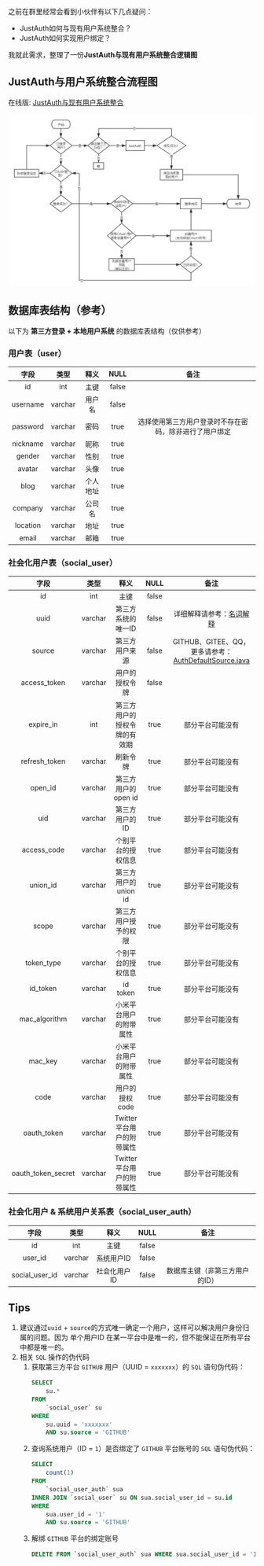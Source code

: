
之前在群里经常会看到小伙伴有以下几点疑问：

- JustAuth如何与现有用户系统整合？
- JustAuth如何实现用户绑定？

我就此需求，整理了一份**JustAuth与现有用户系统整合逻辑图**

## JustAuth与用户系统整合流程图

在线版: [JustAuth与现有用户系统整合](https://www.processon.com/view/link/5e71db29e4b015182029a567)

![JustAuth与现有用户系统整合](../_media/extended/justauth_integrated_with_the_existing_account_system.png)

## 数据库表结构（参考）

以下为 **第三方登录 + 本地用户系统** 的数据库表结构（仅供参考）

### 用户表（user）

| 字段  | 类型 | 释义 | NULL | 备注 |
| :------------: | :------------: | :------------: | :------------: | :------------: |
| id | int | 主键 | false | 
| username | varchar | 用户名 | false | 
| password | varchar | 密码 | true | 选择使用第三方用户登录时不存在密码，除非进行了用户绑定
| nickname | varchar | 昵称 | true | 
| gender | varchar | 性别 | true | 
| avatar | varchar | 头像 | true | 
| blog | varchar | 个人地址 | true | 
| company | varchar | 公司名 | true | 
| location | varchar | 地址 | true | 
| email | varchar | 邮箱 | true | 

### 社会化用户表（social_user）
| 字段  | 类型 | 释义 | NULL | 备注 |
| :------------: | :------------: | :------------: | :------------: | :------------: |
| id | int | 主键 | false | 
| uuid | varchar | 第三方系统的唯一ID | false | 详细解释请参考：[名词解释](quickstart/explain.md?id=justauth中的关键词) | 
| source | varchar | 第三方用户来源 | false | GITHUB、GITEE、QQ，更多请参考：[AuthDefaultSource.java](https://github.com/justauth/JustAuth/blob/master/src/main/java/me/zhyd/oauth/config/AuthDefaultSource.java)
| access_token | varchar | 用户的授权令牌 | false |
| expire_in | int | 第三方用户的授权令牌的有效期 | true | 部分平台可能没有 |
| refresh_token | varchar | 刷新令牌 | true | 部分平台可能没有 |
| open_id | varchar | 第三方用户的 open id | true | 部分平台可能没有 |
| uid | varchar | 第三方用户的 ID | true | 部分平台可能没有 |
| access_code | varchar | 个别平台的授权信息 | true | 部分平台可能没有 |
| union_id | varchar | 第三方用户的 union id | true | 部分平台可能没有 |
| scope | varchar | 第三方用户授予的权限 | true | 部分平台可能没有 |
| token_type | varchar | 个别平台的授权信息 | true | 部分平台可能没有 |
| id_token | varchar | id token | true | 部分平台可能没有 |
| mac_algorithm | varchar | 小米平台用户的附带属性 | true | 部分平台可能没有 |
| mac_key | varchar | 小米平台用户的附带属性 | true | 部分平台可能没有 |
| code | varchar | 用户的授权code | true | 部分平台可能没有 |
| oauth_token | varchar | Twitter平台用户的附带属性 | true | 部分平台可能没有 |
| oauth_token_secret | varchar | Twitter平台用户的附带属性 | true | 部分平台可能没有 |

### 社会化用户 & 系统用户关系表（social_user_auth）
| 字段  | 类型 | 释义 | NULL | 备注 |
| :------------: | :------------: | :------------: | :------------: | :------------: |
| id | int | 主键 | false | 
| user_id | varchar | 系统用户ID | false | 
| social_user_id | varchar | 社会化用户ID |  false | 数据库主键（非第三方用户的ID）

## Tips

1. 建议通过`uuid` + `source`的方式唯一确定一个用户，这样可以解决用户身份归属的问题。因为 单个用户ID 在某一平台中是唯一的，但不能保证在所有平台中都是唯一的。
2. 相关 `SQL` 操作的伪代码
    1. 获取第三方平台 `GITHUB` 用户（UUID = `xxxxxxx`）的 `SQL` 语句伪代码：
        ```sql
        SELECT
            su.* 
        FROM
            `social_user` su 
        WHERE
            su.uuid = 'xxxxxxx' 
            AND su.source = 'GITHUB'
        ```
    2. 查询系统用户（ID = `1`）是否绑定了 `GITHUB` 平台账号的 `SQL` 语句伪代码：
        ```sql
        SELECT
            count(1)
        FROM
            `social_user_auth` sua
        INNER JOIN `social_user` su ON sua.social_user_id = su.id
        WHERE
            sua.user_id = '1' 
            AND su.source = 'GITHUB'
        ```
    3. 解绑 `GITHUB` 平台的绑定账号
        ```sql
        DELETE FROM `social_user_auth` sua WHERE sua.social_user_id = '1' AND sua.user_id = '1'
        ```



